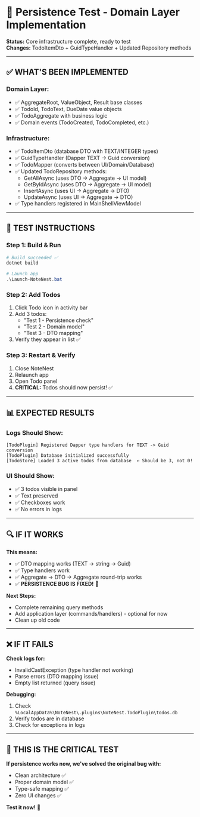 # 🧪 Persistence Test - Domain Layer Implementation

**Status:** Core infrastructure complete, ready to test  
**Changes:** TodoItemDto + GuidTypeHandler + Updated Repository methods

---

## ✅ WHAT'S BEEN IMPLEMENTED

### **Domain Layer:**
- ✅ AggregateRoot, ValueObject, Result base classes
- ✅ TodoId, TodoText, DueDate value objects
- ✅ TodoAggregate with business logic
- ✅ Domain events (TodoCreated, TodoCompleted, etc.)

### **Infrastructure:**
- ✅ TodoItemDto (database DTO with TEXT/INTEGER types)
- ✅ GuidTypeHandler (Dapper TEXT → Guid conversion)
- ✅ TodoMapper (converts between UI/Domain/Database)
- ✅ Updated TodoRepository methods:
  - GetAllAsync (uses DTO → Aggregate → UI model)
  - GetByIdAsync (uses DTO → Aggregate → UI model)
  - InsertAsync (uses UI → Aggregate → DTO)
  - UpdateAsync (uses UI → Aggregate → DTO)
- ✅ Type handlers registered in MainShellViewModel

---

## 🎯 TEST INSTRUCTIONS

### **Step 1: Build & Run**
```powershell
# Build succeeded ✅
dotnet build

# Launch app
.\Launch-NoteNest.bat
```

### **Step 2: Add Todos**
1. Click Todo icon in activity bar
2. Add 3 todos:
   - "Test 1 - Persistence check"
   - "Test 2 - Domain model"
   - "Test 3 - DTO mapping"
3. Verify they appear in list ✅

### **Step 3: Restart & Verify**
1. Close NoteNest
2. Relaunch app
3. Open Todo panel
4. **CRITICAL:** Todos should now persist! ✅

---

## 📊 EXPECTED RESULTS

### **Logs Should Show:**
```
[TodoPlugin] Registered Dapper type handlers for TEXT -> Guid conversion
[TodoPlugin] Database initialized successfully
[TodoStore] Loaded 3 active todos from database  ← Should be 3, not 0!
```

### **UI Should Show:**
- ✅ 3 todos visible in panel
- ✅ Text preserved
- ✅ Checkboxes work
- ✅ No errors in logs

---

## 🔍 IF IT WORKS

**This means:**
- ✅ DTO mapping works (TEXT → string → Guid)
- ✅ Type handlers work
- ✅ Aggregate → DTO → Aggregate round-trip works
- ✅ **PERSISTENCE BUG IS FIXED!** 🎉

**Next Steps:**
- Complete remaining query methods
- Add application layer (commands/handlers) - optional for now
- Clean up old code

---

## ❌ IF IT FAILS

**Check logs for:**
- InvalidCastException (type handler not working)
- Parse errors (DTO mapping issue)
- Empty list returned (query issue)

**Debugging:**
1. Check `%LocalAppData%\NoteNest\.plugins\NoteNest.TodoPlugin\todos.db`
2. Verify todos are in database
3. Check for exceptions in logs

---

## 🎯 THIS IS THE CRITICAL TEST

**If persistence works now, we've solved the original bug with:**
- Clean architecture ✅
- Proper domain model ✅
- Type-safe mapping ✅
- Zero UI changes ✅

**Test it now!** 🚀

